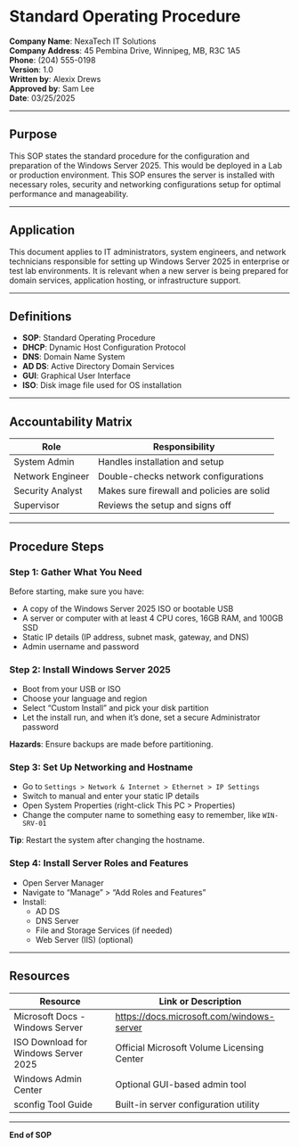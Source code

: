 # Standard Operating Procedure  
**Company Name**: NexaTech IT Solutions  
**Company Address**: 45 Pembina Drive, Winnipeg, MB, R3C 1A5  
**Phone**: (204) 555-0198  
**Version**: 1.0  
**Written by**: Alexix Drews  
**Approved by**: Sam Lee  
**Date**: 03/25/2025  

---

## Purpose  
This SOP states the standard procedure for the configuration and preparation of the Windows Server 2025. This would be deployed in a Lab or production environment. This SOP ensures the server is installed with necessary roles, security and networking configurations setup for optimal performance and manageability.

---

## Application  
This document applies to IT administrators, system engineers, and network technicians responsible for setting up Windows Server 2025 in enterprise or test lab environments. It is relevant when a new server is being prepared for domain services, application hosting, or infrastructure support.

---

## Definitions  
- **SOP**: Standard Operating Procedure  
- **DHCP**: Dynamic Host Configuration Protocol  
- **DNS**: Domain Name System  
- **AD DS**: Active Directory Domain Services  
- **GUI**: Graphical User Interface  
- **ISO**: Disk image file used for OS installation  

---

## Accountability Matrix  

| Role              | Responsibility                               |
|-------------------|----------------------------------------------|
| System Admin      | Handles installation and setup               |
| Network Engineer  | Double-checks network configurations         |
| Security Analyst  | Makes sure firewall and policies are solid   |
| Supervisor        | Reviews the setup and signs off              |

---

## Procedure Steps  

### Step 1: Gather What You Need  
Before starting, make sure you have:
- A copy of the Windows Server 2025 ISO or bootable USB  
- A server or computer with at least 4 CPU cores, 16GB RAM, and 100GB SSD  
- Static IP details (IP address, subnet mask, gateway, and DNS)  
- Admin username and password  
   

### Step 2: Install Windows Server 2025  
- Boot from your USB or ISO  
- Choose your language and region  
- Select “Custom Install” and pick your disk partition  
- Let the install run, and when it’s done, set a secure Administrator password  

**Hazards**: Ensure backups are made before partitioning.  

### Step 3: Set Up Networking and Hostname  
- Go to `Settings > Network & Internet > Ethernet > IP Settings`  
- Switch to manual and enter your static IP details  
- Open System Properties (right-click This PC > Properties)  
- Change the computer name to something easy to remember, like `WIN-SRV-01`  
 

**Tip**: Restart the system after changing the hostname.  

### Step 4: Install Server Roles and Features  
- Open Server Manager  
- Navigate to “Manage” > “Add Roles and Features”  
- Install:
  - AD DS  
  - DNS Server  
  - File and Storage Services (if needed)  
  - Web Server (IIS) (optional)  



---

## Resources  

| Resource                            | Link or Description                        |
|-------------------------------------|--------------------------------------------|
| Microsoft Docs - Windows Server     | https://docs.microsoft.com/windows-server  |
| ISO Download for Windows Server 2025| Official Microsoft Volume Licensing Center |
| Windows Admin Center                | Optional GUI-based admin tool              |
| sconfig Tool Guide                  | Built-in server configuration utility      |

---

**End of SOP**
